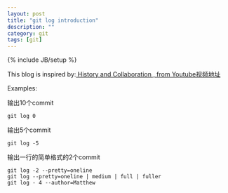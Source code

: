 ```yaml
---
layout: post
title: "git log introduction"
description: ""
category: git
tags: [git]
---
```

{% include JB/setup %}

This blog is inspired by:[ History and Collaboration , from Youtube视频地址](https://www.youtube.com/watch?v=b8OrbpZqX4o&index=2&list=PLg7s6cbtAD15Das5LK9mXt_g59DLWxKUe)

Examples:

输出10个commit

    git log 0

输出5个commit

    git log -5

输出一行的简单格式的2个commit

    git log -2 --pretty=oneline 
    git log --pretty=oneline | medium | full | fuller
    git log - 4 --author=Matthew 